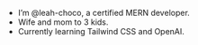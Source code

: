 * I’m @leah-choco, a certified MERN developer.
* Wife and mom to 3 kids.
* Currently learning Tailwind CSS and OpenAI.


<!---
leah-choco/leah-choco is a ✨ special ✨ repository because its `README.md` (this file) appears on your GitHub profile.
You can click the Preview link to take a look at your changes.
--->
